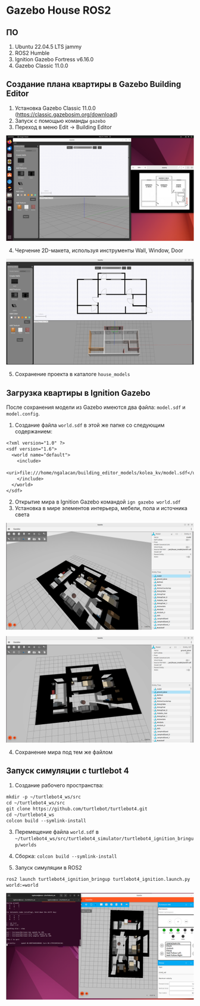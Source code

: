 # Gazebo House ROS2
## ПО

1. Ubuntu 22.04.5 LTS jammy
2. ROS2 Humble
3. Ignition Gazebo Fortress v6.16.0
4. Gazebo Classic 11.0.0

## Создание плана квартиры в Gazebo Building Editor
1. Установка Gazebo Classic 11.0.0 (https://classic.gazebosim.org/download)
2. Запуск с помощью команды `gazebo`
3. Переход в меню Edit -> Building Editor

![Запуск gazebo](ngalacan/images/1.png)

4. Черчение 2D-макета, используя инструменты Wall, Window, Door

![2D-макет](ngalacan/images/2.png)

5. Сохранение проекта в каталоге `house_models`

## Загрузка квартиры в Ignition Gazebo

После сохранения модели из Gazebo имеются два файла: `model.sdf` и `model.config`. 

1. Создание файла `world.sdf` в этой же папке со следующим содержанием:
```
<?xml version="1.0" ?>
<sdf version="1.6">
  <world name="default">
    <include>
      <uri>file:///home/ngalacan/building_editor_models/kolea_kv/model.sdf</uri> 
    </include>
  </world>
</sdf>

```
2. Открытие мира в Ignition Gazebo командой `ign gazebo world.sdf`
3. Установка в мире элементов интерьера, мебели, пола и источника света

![Стилизация мира](ngalacan/images/3.png)

![Стилизация мира](ngalacan/images/4.png)

4. Сохранение мира под тем же файлом

## Запуск симуляции с turtlebot 4
1. Создание рабочего пространства:
```
mkdir -p ~/turtlebot4_ws/src
cd ~/turtlebot4_ws/src
git clone https://github.com/turtlebot/turtlebot4.git
cd ~/turtlebot4_ws
colcon build --symlink-install
```
3. Перемещение файла `world.sdf` в `~/turtlebot4_ws/src/turtlebot4_simulator/turtlebot4_ignition_bringup/worlds`

4. Сборка: `colcon build --symlink-install`

5. Запуск симуляции в ROS2
```
ros2 launch turtlebot4_ignition_bringup turtlebot4_ignition.launch.py world:=world
```

![Запуск симуляции](ngalacan/images/5.png)
